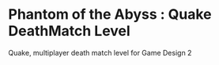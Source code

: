 # Phantom of the Abyss : Quake DeathMatch Level

Quake, multiplayer death match level for Game Design 2
